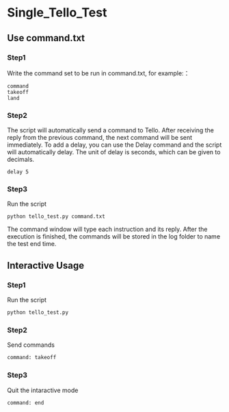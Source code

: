 # Single_Tello_Test
## Use command.txt
### Step1
Write the command set to be run in command.txt, for example:：
```
command
takeoff
land
```
### Step2
The script will automatically send a command to Tello. After receiving the reply from the previous command, the next command will be sent immediately.
To add a delay, you can use the Delay command and the script will automatically delay. The unit of delay is seconds, which can be given to decimals.
```
delay 5
```
### Step3
Run the script
```
python tello_test.py command.txt
```
The command window will type each instruction and its reply. After the execution is finished, the commands will be stored in the log folder to name the test end time.

## Interactive Usage
### Step1
Run the script
```python
python tello_test.py
```
### Step2
Send commands
```bash
command: takeoff
```
### Step3
Quit the intaractive mode
```
command: end
```